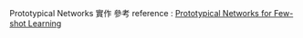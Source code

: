 Prototypical Networks 實作
參考 reference : [Prototypical Networks for Few-shot Learning](https://arxiv.org/pdf/1703.05175)